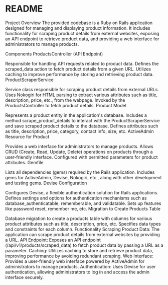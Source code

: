 # README

Project Overview
The provided codebase is a Ruby on Rails application designed for managing and displaying product information. It includes functionality for scraping product details from external websites, exposing an API endpoint to retrieve product data, and providing a web interface for administrators to manage products.

Components
ProductsController (API Endpoint)

Responsible for handling API requests related to product data.
Defines the scraped_data action to fetch product details from a given URL.
Utilizes caching to improve performance by storing and retrieving product data.
ProductScraperService

Service class responsible for scraping product details from external URLs.
Uses Nokogiri for HTML parsing to extract various attributes such as title, description, price, etc., from the webpage.
Invoked by the ProductsController to fetch product details.
Product Model

Represents a product entity in the application's database.
Includes a method scrape_product_details to interact with the ProductScraperService and save scraped product details to the database.
Defines attributes such as title, description, price, category, contact info, size, etc.
ActiveAdmin Resource for Product

Provides a web interface for administrators to manage products.
Allows CRUD (Create, Read, Update, Delete) operations on products through a user-friendly interface.
Configured with permitted parameters for product attributes.
Gemfile

Lists all dependencies (gems) required by the Rails application.
Includes gems for ActiveAdmin, Devise, Nokogiri, etc., along with other development and testing gems.
Devise Configuration

Configures Devise, a flexible authentication solution for Rails applications.
Defines settings and options for authentication mechanisms such as database_authenticatable, rememberable, and validatable.
Sets up features like password reset, remember me, etc.
Migration to Create Products Table

Database migration to create a products table with columns for various product attributes such as title, description, price, etc.
Specifies data types and constraints for each column.
Functionality
Scraping Product Data: The application can scrape product details from external websites by providing a URL.
API Endpoint: Exposes an API endpoint (/api/v1/products/scraped_data) to fetch product data by passing a URL as a parameter.
Caching: Utilizes caching to store and retrieve product data, improving performance by avoiding redundant scraping.
Web Interface: Provides a user-friendly web interface powered by ActiveAdmin for administrators to manage products.
Authentication: Uses Devise for user authentication, allowing administrators to log in and access the admin interface securely.
